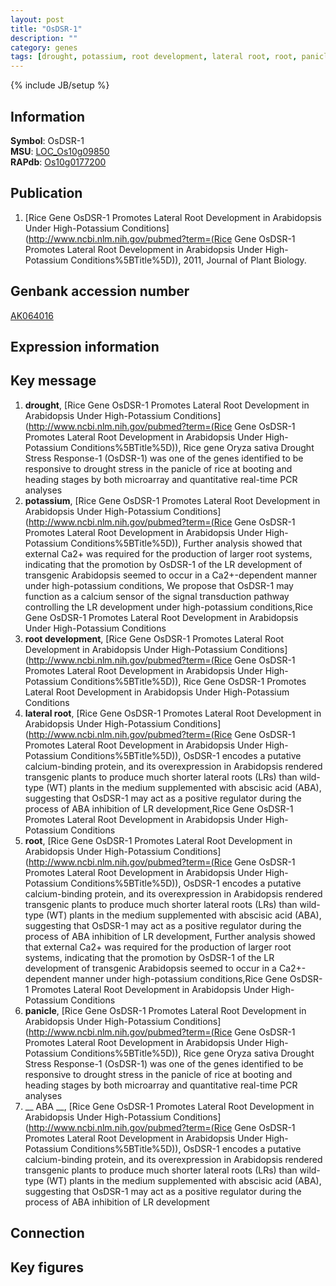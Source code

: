 ```yaml
---
layout: post
title: "OsDSR-1"
description: ""
category: genes
tags: [drought, potassium, root development, lateral root, root, panicle,  ABA ]
---
```

{% include JB/setup %}

## Information
__Symbol__: OsDSR-1  
__MSU__: [LOC_Os10g09850](http://rice.plantbiology.msu.edu/cgi-bin/ORF_infopage.cgi?orf=LOC_Os10g09850)  
__RAPdb__: [Os10g0177200](http://rapdb.dna.affrc.go.jp/viewer/gbrowse_details/irgsp1?name=Os10g0177200)  

## Publication
1. [Rice Gene OsDSR-1 Promotes Lateral Root Development in Arabidopsis Under High-Potassium Conditions](http://www.ncbi.nlm.nih.gov/pubmed?term=(Rice Gene OsDSR-1 Promotes Lateral Root Development in Arabidopsis Under High-Potassium Conditions%5BTitle%5D)), 2011, Journal of Plant Biology.

## Genbank accession number
[AK064016](http://www.ncbi.nlm.nih.gov/nuccore/AK064016)

## Expression information

## Key message
1. __drought__, [Rice Gene OsDSR-1 Promotes Lateral Root Development in Arabidopsis Under High-Potassium Conditions](http://www.ncbi.nlm.nih.gov/pubmed?term=(Rice Gene OsDSR-1 Promotes Lateral Root Development in Arabidopsis Under High-Potassium Conditions%5BTitle%5D)), Rice gene Oryza sativa Drought Stress Response-1 (OsDSR-1) was one of the genes identified to be responsive to drought stress in the panicle of rice at booting and heading stages by both microarray and quantitative real-time PCR analyses
2. __potassium__, [Rice Gene OsDSR-1 Promotes Lateral Root Development in Arabidopsis Under High-Potassium Conditions](http://www.ncbi.nlm.nih.gov/pubmed?term=(Rice Gene OsDSR-1 Promotes Lateral Root Development in Arabidopsis Under High-Potassium Conditions%5BTitle%5D)),  Further analysis showed that external Ca2+ was required for the production of larger root systems, indicating that the promotion by OsDSR-1 of the LR development of transgenic Arabidopsis seemed to occur in a Ca2+-dependent manner under high-potassium conditions, We propose that OsDSR-1 may function as a calcium sensor of the signal transduction pathway controlling the LR development under high-potassium conditions,Rice Gene OsDSR-1 Promotes Lateral Root Development in Arabidopsis Under High-Potassium Conditions
3. __root development__, [Rice Gene OsDSR-1 Promotes Lateral Root Development in Arabidopsis Under High-Potassium Conditions](http://www.ncbi.nlm.nih.gov/pubmed?term=(Rice Gene OsDSR-1 Promotes Lateral Root Development in Arabidopsis Under High-Potassium Conditions%5BTitle%5D)), Rice Gene OsDSR-1 Promotes Lateral Root Development in Arabidopsis Under High-Potassium Conditions
4. __lateral root__, [Rice Gene OsDSR-1 Promotes Lateral Root Development in Arabidopsis Under High-Potassium Conditions](http://www.ncbi.nlm.nih.gov/pubmed?term=(Rice Gene OsDSR-1 Promotes Lateral Root Development in Arabidopsis Under High-Potassium Conditions%5BTitle%5D)),  OsDSR-1 encodes a putative calcium-binding protein, and its overexpression in Arabidopsis rendered transgenic plants to produce much shorter lateral roots (LRs) than wild-type (WT) plants in the medium supplemented with abscisic acid (ABA), suggesting that OsDSR-1 may act as a positive regulator during the process of ABA inhibition of LR development,Rice Gene OsDSR-1 Promotes Lateral Root Development in Arabidopsis Under High-Potassium Conditions
5. __root__, [Rice Gene OsDSR-1 Promotes Lateral Root Development in Arabidopsis Under High-Potassium Conditions](http://www.ncbi.nlm.nih.gov/pubmed?term=(Rice Gene OsDSR-1 Promotes Lateral Root Development in Arabidopsis Under High-Potassium Conditions%5BTitle%5D)),  OsDSR-1 encodes a putative calcium-binding protein, and its overexpression in Arabidopsis rendered transgenic plants to produce much shorter lateral roots (LRs) than wild-type (WT) plants in the medium supplemented with abscisic acid (ABA), suggesting that OsDSR-1 may act as a positive regulator during the process of ABA inhibition of LR development, Further analysis showed that external Ca2+ was required for the production of larger root systems, indicating that the promotion by OsDSR-1 of the LR development of transgenic Arabidopsis seemed to occur in a Ca2+-dependent manner under high-potassium conditions,Rice Gene OsDSR-1 Promotes Lateral Root Development in Arabidopsis Under High-Potassium Conditions
6. __panicle__, [Rice Gene OsDSR-1 Promotes Lateral Root Development in Arabidopsis Under High-Potassium Conditions](http://www.ncbi.nlm.nih.gov/pubmed?term=(Rice Gene OsDSR-1 Promotes Lateral Root Development in Arabidopsis Under High-Potassium Conditions%5BTitle%5D)), Rice gene Oryza sativa Drought Stress Response-1 (OsDSR-1) was one of the genes identified to be responsive to drought stress in the panicle of rice at booting and heading stages by both microarray and quantitative real-time PCR analyses
7. __ ABA __, [Rice Gene OsDSR-1 Promotes Lateral Root Development in Arabidopsis Under High-Potassium Conditions](http://www.ncbi.nlm.nih.gov/pubmed?term=(Rice Gene OsDSR-1 Promotes Lateral Root Development in Arabidopsis Under High-Potassium Conditions%5BTitle%5D)),  OsDSR-1 encodes a putative calcium-binding protein, and its overexpression in Arabidopsis rendered transgenic plants to produce much shorter lateral roots (LRs) than wild-type (WT) plants in the medium supplemented with abscisic acid (ABA), suggesting that OsDSR-1 may act as a positive regulator during the process of ABA inhibition of LR development

## Connection

## Key figures


